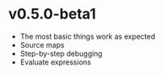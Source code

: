 
# v0.5.0-beta1
* The most basic things work as expected
* Source maps
* Step-by-step debugging
* Evaluate expressions
